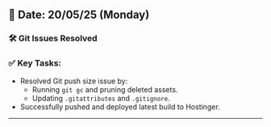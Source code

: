 ## 📅 Date: 20/05/25 (Monday)

### 🛠️ Git Issues Resolved

### ✅ Key Tasks:
- Resolved Git push size issue by:
  - Running `git gc` and pruning deleted assets.
  - Updating `.gitattributes` and `.gitignore`.
- Successfully pushed and deployed latest build to Hostinger.

---
